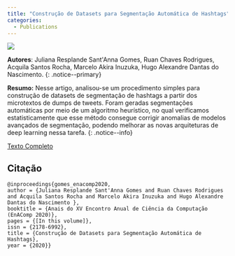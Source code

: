 ```yaml
---
title: "Construção de Datasets para Segmentação Automática de Hashtags"
categories:
  - Publications
---
```


![](https://raw.githubusercontent.com/ruanchaves/ruanchaves.github.io/master/assets/images/hashtag_cloud.png)

**Autores**: Juliana Resplande Sant'Anna Gomes, Ruan Chaves Rodrigues, Acquila Santos Rocha, Marcelo Akira Inuzuka, Hugo Alexandre Dantas do Nascimento.
{: .notice--primary}

**Resumo:** Nesse artigo, analisou-se um procedimento simples para construção de datasets de segmentação de hashtags a partir dos microtextos de dumps de tweets. 
Foram geradas segmentações automáticas por meio de um algoritmo heurístico, no qual verificamos estatisticamente que esse método consegue corrigir anomalias de 
modelos avançados de segmentação, podendo melhorar as novas arquiteturas de deep learning nessa tarefa.
{: .notice--info}

[Texto Completo](https://www.researchgate.net/publication/347910444_Construcao_de_Datasets_para_Segmentacao_Automatica_de_Hashtags)

## Citação

```
@inproceedings{gomes_enacomp2020,
author = {Juliana Resplande Sant'Anna Gomes and Ruan Chaves Rodrigues and Acquila Santos Rocha and Marcelo Akira Inuzuka and Hugo Alexandre Dantas do Nascimento },
booktitle = {Anais do XV Encontro Anual de Ciência da Computação (EnAComp 2020)},
pages = {[In this volume]},
issn = {2178-6992},
title = {Construção de Datasets para Segmentação Automática de Hashtags},
year = {2020}}
```
